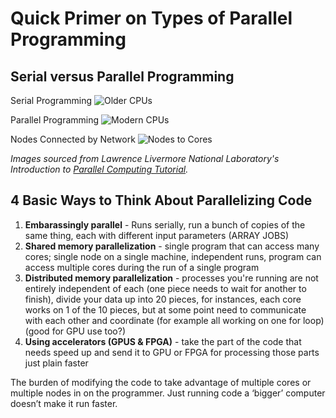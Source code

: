 # Quick Primer on Types of Parallel Programming

## Serial versus Parallel Programming

Serial Programming
![Older CPUs](https://hpc.llnl.gov/sites/default/files/serialProblem.gif)

Parallel Programming
![Modern CPUs](https://hpc.llnl.gov/sites/default/files/parallelProblem.gif)

Nodes Connected by Network
![Nodes to Cores](https://hpc.llnl.gov/sites/default/files/nodesNetwork.gif)

*Images sourced from Lawrence Livermore National Laboratory's Introduction to [Parallel Computing Tutorial](https://hpc.llnl.gov/training/tutorials/introduction-parallel-computing-tutorial).*

## 4 Basic Ways to Think About Parallelizing Code

1. **Embarassingly parallel** - Runs serially, run a bunch of copies of the same thing, each with different input parameters (ARRAY JOBS)
2. **Shared memory parallelization** - single program that can access many cores; single node on a single machine, independent runs, program can access multiple cores during the run of a single program
3. **Distributed memory parallelization** - processes you're running are not entirely independent of each (one piece needs to wait for another to finish), divide your data up into 20 pieces, for instances, each core works on 1 of the 10 pieces, but at some point need to communicate with each other and coordinate (for example all working on one for loop) (good for GPU use too?)
4. **Using accelerators (GPUS & FPGA)** - take the part of the code that needs speed up and send it to GPU or FPGA for processing those parts just plain faster

The burden of modifying the code to take advantage of multiple cores or multiple nodes in on the programmer. Just running code a ‘bigger’ computer doesn’t make it run faster.
